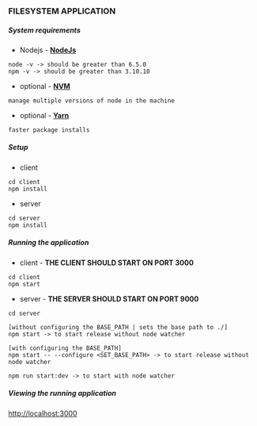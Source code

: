 ### FILESYSTEM APPLICATION

##### System requirements
* Nodejs - __[NodeJs](https://nodejs.org/en/)__
```
node -v -> should be greater than 6.5.0
npm -v -> should be greater than 3.10.10
```

* optional - __[NVM](https://github.com/creationix/nvm)__
```
manage multiple versions of node in the machine
```

* optional - __[Yarn](https://www.npmjs.com/package/yarn)__
```
faster package installs
```


##### Setup
* client
```
cd client
npm install
```

* server
```
cd server
npm install
```

##### Running the application
* client - __THE CLIENT SHOULD START ON PORT 3000__
```
cd client
npm start
```

* server - __THE SERVER SHOULD START ON PORT 9000__
```
cd server
```

```
[without configuring the BASE_PATH | sets the base path to ./]
npm start -> to start release without node watcher
```

```
[with configuring the BASE_PATH]
npm start -- --configure <SET_BASE_PATH> -> to start release without node watcher
```

```
npm run start:dev -> to start with node watcher
```

##### Viewing the running application
[http://localhost:3000](http://localhost:3000)
